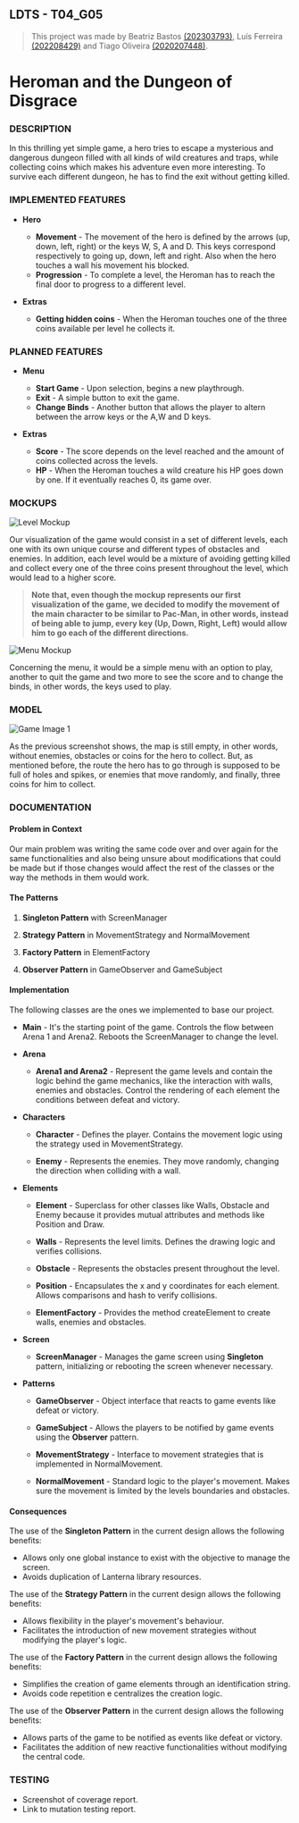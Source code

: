 
## LDTS - T04_G05

> This project was made by Beatriz Bastos [(202303793)](https://sigarra.up.pt/feup/pt/fest_geral.cursos_list?pv_num_unico=202303793), Luís Ferreira [(202208429)](https://sigarra.up.pt/feup/pt/fest_geral.cursos_list?pv_num_unico=202208429) and Tiago Oliveira [(2020207448)](https://sigarra.up.pt/feup/pt/fest_geral.cursos_list?pv_num_unico=202007448).

# Heroman and the Dungeon of Disgrace
### DESCRIPTION

In this thrilling yet simple game, a hero tries to escape a mysterious and dangerous dungeon filled with all kinds of wild 
creatures and traps, while collecting coins which makes his adventure even more interesting. To survive each different dungeon, he has to find the exit without getting killed.

### IMPLEMENTED FEATURES

- **Hero** 
  - **Movement** - The movement of the hero is defined by the arrows (up, down, left, right) or the keys W, S, A and D. This keys correspond respectively to going up, down, left and right. Also when the hero touches a wall his movement his blocked.
  - **Progression** - To complete a level, the Heroman has to reach the final door to progress to a different level.

- **Extras**
  - **Getting hidden coins** - When the Heroman touches one of the three coins available per level he collects it.

### PLANNED FEATURES

- **Menu**
  - **Start Game** - Upon selection, begins a new playthrough.
  - **Exit** - A simple button to exit the game.
  - **Change Binds** - Another button that allows the player to altern between the arrow keys or the A,W and D keys.

- **Extras**
  - **Score** - The score depends on the level reached and the amount of coins collected across the levels.
  - **HP** - When the Heroman touches a wild creature his HP goes down by one. If it eventually reaches 0, its game over.

### MOCKUPS

![Level Mockup](Mockups/Levelmockup.png)

Our visualization of the game would consist in a set of different levels, each one with its own unique course and different 
types of obstacles and enemies. In addition, each level would be a mixture of avoiding getting killed and collect every one of the 
three coins present throughout the level, which would lead to a higher score.

> **Note that, even though the mockup represents our first visualization of the game, we decided to modify the movement of the main 
character to be similar to Pac-Man, in other words, instead of being able to jump, every key (Up, Down, Right, Left) would allow him to go 
each of the different directions.**

![Menu Mockup](Mockups/Menumockup.png)

Concerning the menu, it would be a simple menu with an option to play, another to quit the game and two more to see the score and to change the binds, in 
other words, the keys used to play.

### MODEL

![Game Image 1](GameScreenshots/LDTSgame1.jpg)

As the previous screenshot shows, the map is still empty, in other words, without enemies, obstacles or coins for the hero to collect. But, as mentioned before, the route the hero
has to go through is supposed to be full of holes and spikes, or enemies that move randomly, and finally, three coins for him to collect.

### DOCUMENTATION

#### **Problem in Context**
Our main problem was writing the same code over and over again for the same functionalities and also being unsure about modifications that
could be made but if those changes would affect the rest of the classes or the way the methods in them would work.

#### **The Patterns**

1. **Singleton Pattern** with ScreenManager

2. **Strategy Pattern** in MovementStrategy and NormalMovement

3. **Factory Pattern** in ElementFactory

4. **Observer Pattern** in GameObserver and GameSubject

#### **Implementation**

The following classes are the ones we implemented to base our project.

- **Main** - It's the starting point of the game. Controls the flow between Arena 1 and Arena2. Reboots the ScreenManager to change the level.

- **Arena**
  - **Arena1 and Arena2** - Represent the game levels and contain the logic behind the game mechanics, like the interaction with walls, enemies and obstacles. Control the rendering of each element the conditions between defeat and victory.

- **Characters**
  - **Character** - Defines the player. Contains the movement logic using the strategy used in MovementStrategy.

  - **Enemy** - Represents the enemies. They move randomly, changing the direction when colliding with a wall.

- **Elements**
  - **Element** - Superclass for other classes like Walls, Obstacle and Enemy because it provides mutual attributes and methods like Position and Draw.

  - **Walls** - Represents the level limits. Defines the drawing logic and verifies collisions.

  - **Obstacle** - Represents the obstacles present throughout the level.

  - **Position** - Encapsulates the x and y coordinates for each element. Allows comparisons and hash to verify collisions.

  - **ElementFactory** - Provides the method createElement to create walls, enemies and obstacles.

- **Screen**
  - **ScreenManager** - Manages the game screen using **Singleton** pattern, initializing or rebooting the screen whenever necessary.

- **Patterns**
  - **GameObserver** - Object interface that reacts to game events like defeat or victory.

  - **GameSubject** - Allows the players to be notified by game events using the **Observer** pattern.

  - **MovementStrategy** - Interface to movement strategies that is implemented in NormalMovement.

  - **NormalMovement** - Standard logic to the player's movement. Makes sure the movement is limited by the levels boundaries and obstacles. 

#### **Consequences**

The use of the **Singleton Pattern** in the current design allows the following benefits:

- Allows only one global instance to exist with the objective to manage the screen. 
- Avoids duplication of Lanterna library resources.

The use of the **Strategy Pattern** in the current design allows the following benefits:

- Allows flexibility in the player's movement's behaviour.
- Facilitates the introduction of new movement strategies without modifying the player's logic.

The use of the **Factory Pattern** in the current design allows the following benefits:

- Simplifies the creation of game elements through an identification string.
- Avoids code repetition e centralizes the creation logic.

The use of the **Observer Pattern** in the current design allows the following benefits:

- Allows parts of the game to be notified as events like defeat or victory.
- Facilitates the addition of new reactive functionalities without modifying the central code.

### TESTING

- Screenshot of coverage report.
- Link to mutation testing report.

